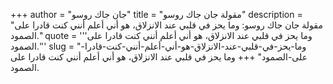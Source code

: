 +++
author = "جان جاك روسو"
title = "مقولة جان جاك روسو"
description = "مقولة جان جاك روسو: وما يحز في قلبي عند الانزلاق، هو أني أعلم أنني كنت قادرا على الصمود."
quote = '''وما يحز في قلبي عند الانزلاق، هو أني أعلم أنني كنت قادرا على الصمود.''' 
slug = "وما-يحز-في-قلبي-عند-الانزلاق-هو-أني-أعلم-أنني-كنت-قادرا-على-الصمود"
+++
وما يحز في قلبي عند الانزلاق، هو أني أعلم أنني كنت قادرا على الصمود.

